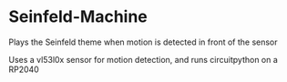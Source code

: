 # Seinfeld-Machine
 Plays the Seinfeld theme when motion is detected in front of the sensor

Uses a vl53l0x sensor for motion detection, and runs circuitpython on a RP2040